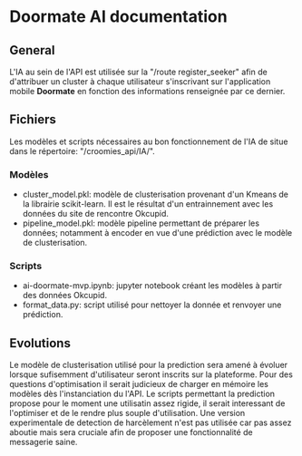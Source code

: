 # Doormate AI documentation

## General

L'IA au sein de l'API est utilisée sur la "/route register_seeker" afin de d'attribuer un cluster à chaque utilisateur s'inscrivant sur l'application mobile **Doormate** en fonction des informations renseignée par ce dernier.

## Fichiers

Les modèles et scripts nécessaires au bon fonctionnement de l'IA de situe dans le répertoire: "/croomies_api/IA/".

### Modèles
- cluster_model.pkl: modèle de clusterisation provenant d'un Kmeans de la librairie scikit-learn. Il est le résultat d'un entrainnement avec les données du site de rencontre Okcupid.
- pipeline_model.pkl: modèle pipeline permettant de préparer les données; notamment à encoder en vue d'une prédiction avec le modèle de clusterisation.

### Scripts
- ai-doormate-mvp.ipynb: jupyter notebook créant les modèles à partir des données Okcupid.
- format_data.py: script utilisé pour nettoyer la donnée et renvoyer une prédiction.

## Evolutions

Le modèle de clusterisation utilisé pour la prediction sera amené à évoluer lorsque sufisemment d'utilisateur seront inscrits sur la plateforme.
Pour des questions d'optimisation il serait judicieux de charger en mémoire les modèles dès l'instanciation du l'API.
Le scripts permettant la prediction propose pour le moment une utilisatin assez rigide, il serait interessant de l'optimiser et de le rendre plus souple d'utilisation.
Une version experimentale de detection de harcèlement n'est pas utilisée car pas assez aboutie mais sera cruciale afin de proposer une fonctionnalité de messagerie saine.